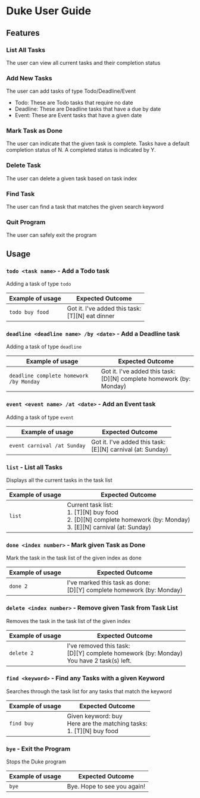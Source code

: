# Duke User Guide

## Features 

### List All Tasks
The user can view all current tasks and their completion status

### Add New Tasks 
The user can add tasks of type Todo/Deadline/Event
* Todo: These are Todo tasks that require no date
* Deadline: These are Deadline tasks that have a due by date
* Event: These are Event tasks that have a given date

### Mark Task as Done
The user can indicate that the given task is complete.
Tasks have a default completion status of N. A completed status is indicated by Y.

### Delete Task
The user can delete a given task based on task index

### Find Task
The user can find a task that matches the given search keyword

### Quit Program
The user can safely exit the program

## Usage

### `todo <task name>` - Add a Todo task
Adding a task of type `todo`

Example of usage | Expected Outcome
---------------- | ---------------- 
`todo buy food` | Got it. I've added this task: <br/>[T][N] eat dinner

### `deadline <deadline name> /by <date>` - Add a Deadline task
Adding a task of type `deadline`

Example of usage | Expected Outcome
---------------- | ---------------- 
`deadline complete homework /by Monday` | Got it. I've added this task: <br/>[D][N] complete homework (by: Monday)

### `event <event name> /at <date>` - Add an Event task
Adding a task of type `event`

Example of usage | Expected Outcome
---------------- | ---------------- 
`event carnival /at Sunday` | Got it. I've added this task: <br/>[E][N] carnival (at: Sunday)

### `list` - List all Tasks
Displays all the current tasks in the task list

Example of usage | Expected Outcome
---------------- | ---------------- 
`list` | Current task list:<br/>1. [T][N] buy food<br>2. [D][N] complete homework (by: Monday)<br>3. [E][N] carnival (at: Sunday)

### `done <index number>` - Mark given Task as Done
Mark the task in the task list of the given index as done

Example of usage | Expected Outcome
---------------- | ---------------- 
`done 2` | I've marked this task as done:<br>[D][Y] complete homework (by: Monday)

### `delete <index number>` - Remove given Task from Task List 
Removes the task in the task list of the given index

Example of usage | Expected Outcome
---------------- | ---------------- 
`delete 2` | I've removed this task:<br>[D][Y] complete homework (by: Monday)<br>You have 2 task(s) left.

### `find <keyword>` - Find any Tasks with a given Keyword
Searches through the task list for any tasks that match the keyword 

Example of usage | Expected Outcome
---------------- | ---------------- 
`find buy` | Given keyword: buy<br>Here are the matching tasks: <br>1. [T][N] buy food

### `bye` - Exit the Program
Stops the Duke program

Example of usage | Expected Outcome
---------------- | ---------------- 
`bye` | Bye. Hope to see you again!